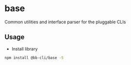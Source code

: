# base
Common utilities and interface parser for the pluggable CLIs

## Usage

- Install library

```bash
npm install @bb-cli/base -S
```

